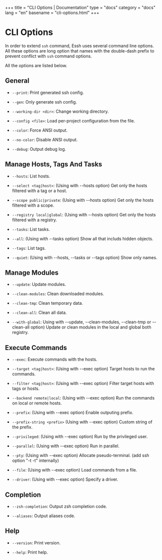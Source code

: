 +++
title = "CLI Options | Documentation"
type = "docs"
category = "docs"
lang = "en"
basename = "cli-options.html"
+++

# CLI Options

In order to extend `ssh` command, Essh uses several command line options.
All these options are long option that names with the double-dash prefix to prevent conflict with `ssh` command options.

All the options are listed below.

## General

* `--print`: Print generated ssh config.

* `--gen`: Only generate ssh config.

* `--working-dir <dir>`: Change working directory.

* `--config <file>`: Load per-project configuration from the file.

* `--color`: Force ANSI output.

* `--no-color`: Disable ANSI output.

* `--debug`: Output debug log.

## Manage Hosts, Tags And Tasks

* `--hosts`: List hosts.

* `--select <tag|host>`: (Using with --hosts option) Get only the hosts filtered with a tag or a host.

* `--scope public|private`: (Using with --hosts option) Get only the hosts filtered with a scope.

* `--registry local|global`: (Using with --hosts option) Get only the hosts filtered with a registry.

* `--tasks`: List tasks.

* `--all`: (Using with --tasks option) Show all that includs hidden objects.

* `--tags`: List tags.

* `--quiet`: (Using with --hosts, --tasks or --tags option) Show only names.

## Manage Modules

* `--update`: Update modules.

* `--clean-modules`: Clean downloaded modules.

* `--clean-tmp`: Clean temporary data.

* `--clean-all`: Clean all data.

* `--with-global`: Using with --update, --clean-modules, --clean-tmp or --clean-all option) Update or clean modules in the local and global both registry.

## Execute Commands

* `--exec`: Execute commands with the hosts.

* `--target <tag|host>`: (Using with --exec option) Target hosts to run the commands.

* `--filter <tag|host>`: (Using with --exec option) Filter target hosts with tags or hosts.

* `--backend remote|local`: (Using with --exec option) Run the commands on local or remote hosts.

* `--prefix`: (Using with --exec option) Enable outputing prefix.

* `--prefix-string <prefix>` (Using with --exec option) Custom string of the prefix.

* `--privileged`: (Using with --exec option) Run by the privileged user.

* `--parallel`: (Using with --exec option) Run in parallel.

* `--pty`: (Using with --exec option) Allocate pseudo-terminal. (add ssh option "-t -t" internally)

* `--file`: (Using with --exec option) Load commands from a file.

* `--driver`: (Using with --exec option) Specify a driver.

## Completion

* `--zsh-completion`: Output zsh completion code.

* `--aliases`: Output aliases code.

## Help

* `--version`: Print version.

* `--help`: Print help.
